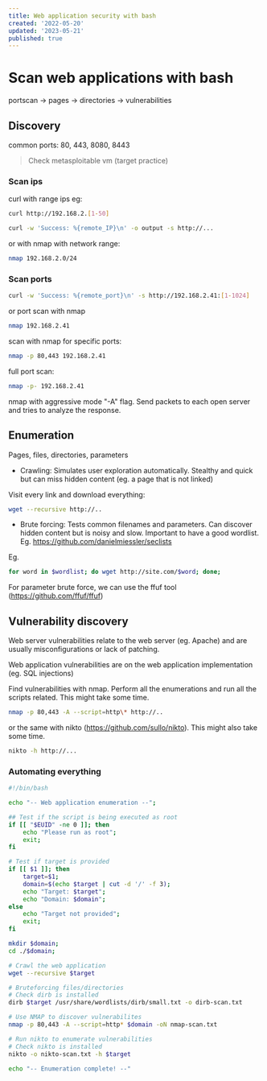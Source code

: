 ```yaml
---
title: Web application security with bash
created: '2022-05-20'
updated: '2023-05-21'
published: true
---
```


# Scan web applications with bash

portscan -> pages -> directories -> vulnerabilities

## Discovery

common ports: 80, 443, 8080, 8443

> Check metasploitable vm (target practice)

### Scan ips

curl with range ips eg:

```bash
curl http://192.168.2.[1-50]
```

```bash
curl -w 'Success: %{remote_IP}\n' -o output -s http://...
```

or with nmap with network range:

```bash
nmap 192.168.2.0/24
```

### Scan ports

```bash
curl -w 'Success: %{remote_port}\n' -s http://192.168.2.41:[1-1024]
```

or port scan with nmap

```bash
nmap 192.168.2.41
```

scan with nmap for specific ports:

```bash
nmap -p 80,443 192.168.2.41
```

full port scan:

```bash
nmap -p- 192.168.2.41
```

nmap with aggressive mode "-A" flag. Send packets to each open server and tries to analyze the response.

## Enumeration

Pages, files, directories, parameters

-   Crawling: Simulates user exploration automatically. Stealthy and quick but can miss hidden content (eg. a page that is not linked)

Visit every link and download everything:

```bash
wget --recursive http://..
```

-   Brute forcing: Tests common filenames and parameters. Can discover hidden content but is noisy and slow. Important to have a good wordlist. Eg. https://github.com/danielmiessler/seclists

Eg.

```bash
for word in $wordlist; do wget http://site.com/$word; done;
```

For parameter brute force, we can use the ffuf tool (https://github.com/ffuf/ffuf)

## Vulnerability discovery

Web server vulnerabilities relate to the web server (eg. Apache) and are usually misconfigurations or lack of patching.

Web application vulnerabilities are on the web application implementation (eg. SQL injections)

Find vulnerabilities with nmap. Perform all the enumerations and run all the scripts related. This might take some time.

```bash
nmap -p 80,443 -A --script=http\* http://..
```

or the same with nikto (https://github.com/sullo/nikto). This might also take some time.

```bash
nikto -h http://...
```

### Automating everything

```bash
#!/bin/bash

echo "-- Web application enumeration --";

## Test if the script is being executed as root
if [[ "$EUID" -ne 0 ]]; then
	echo "Please run as root";
	exit;
fi

# Test if target is provided
if [[ $1 ]]; then
	target=$1;
	domain=$(echo $target | cut -d '/' -f 3);
	echo "Target: $target";
	echo "Domain: $domain";
else
	echo "Target not provided";
	exit;
fi

mkdir $domain;
cd ./$domain;

# Crawl the web application
wget --recursive $target

# Bruteforcing files/directories
# Check dirb is installed
dirb $target /usr/share/wordlists/dirb/small.txt -o dirb-scan.txt

# Use NMAP to discover vulnerabilites
nmap -p 80,443 -A --script=http* $domain -oN nmap-scan.txt

# Run nikto to enumerate vulnerabilities
# Check nikto is installed
nikto -o nikto-scan.txt -h $target

echo "-- Enumeration complete! --"
```
